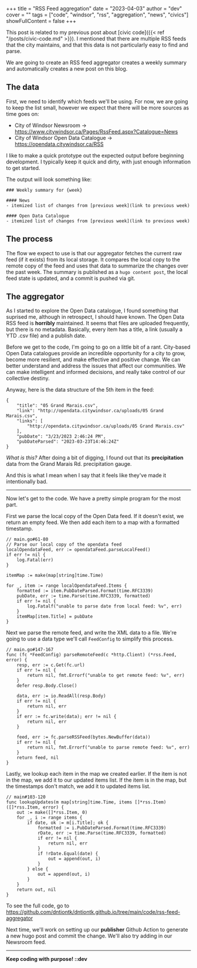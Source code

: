 +++
title = "RSS Feed aggregation"
date = "2023-04-03"
author = "dev"
cover = ""
tags = ["code", "windsor", "rss", "aggregation", "news", "civics"]
showFullContent = false
+++

This post is related to my previous post about [civic code]({{< ref "/posts/civic-code.md" >}}). I mentioned that there are multiple RSS feeds that the city maintains, and that this data is not particularly easy to find and parse. 

We are going to create an RSS feed aggregator creates a weekly summary and automatically creates a new post on this blog.

## The data

First, we need to identify which feeds we'll be using. For now, we are going to keep the list small, however we expect that there will be more sources as time goes on:
- City of Windsor Newsroom -> https://www.citywindsor.ca/Pages/RssFeed.aspx?Catalogue=News
- City of Windsor Open Data Catalogue -> https://opendata.citywindsor.ca/RSS

I like to make a quick prototype out the expected output before beginning development. I typically keep it quick and dirty, with just enough information to get started.

The output will look something like:

```
### Weekly summary for {week}

#### News
- itemized list of changes from [previous week](link to previous week)

#### Open Data Catalogue
- itemized list of changes from [previous week](link to previous week)
```

## The process

The flow we expect to use is that our aggregator fetches the current raw feed (if it exists) from its local storage. It compares the local copy to the remote copy of the feed and uses that data to summarize the changes over the past week. The summary is published as a `hugo content post`, the local feed state is updated, and a commit is pushed via git. 

## The aggregator

As I started to explore the Open Data catalogue, I found something that suprised me, although in retrospect, I should have known. The Open Data RSS feed is **horribly** maintained. It seems that files are uploaded frequently, but there is no metadata. Basically, every item has a title, a link (usually a YTD .csv file) and a publish date. 

Before we get to the code, I'm going to go on a little bit of a rant. City-based Open Data catalogues provide an incredible opportunity for a city to grow, become more resilient, and make effective and positive change. We can better understand and address the issues that affect our communities. We can make intelligent and informed decisions, and really take control of our collective destiny.

Anyway, here is the data structure of the 5th item in the feed:
```
{
    "title": "05 Grand Marais.csv",
    "link": "http://opendata.citywindsor.ca/uploads/05 Grand Marais.csv",
    "links": [
        "http://opendata.citywindsor.ca/uploads/05 Grand Marais.csv"
    ],
    "pubDate": "3/23/2023 2:46:24 PM",
    "pubDateParsed": "2023-03-23T14:46:24Z"
}
```

*What is this?* After doing a bit of digging, I found out that its **precipitation** data from the Grand Marais Rd. precipitation gauge.

And this is what I mean when I say that it feels like they've made it intentionally bad. 

---

Now let's get to the code. We have a pretty simple program for the most part. 

First we parse the local copy of the Open Data feed. If it doesn't exist, we return an empty feed. We then add each item to a map with a formatted timestamp.

```golang
// main.go#61-80
// Parse our local copy of the opendata feed
localOpendataFeed, err := opendataFeed.parseLocalFeed()
if err != nil {
	log.Fatal(err)
}

itemMap := make(map[string]time.Time)

for _, item := range localOpendataFeed.Items {
	formatted := item.PubDateParsed.Format(time.RFC3339)
	pubDate, err := time.Parse(time.RFC3339, formatted)
	if err != nil {
		log.Fatalf("unable to parse date from local feed: %v", err)
	}
	itemMap[item.Title] = pubDate
}
```

Next we parse the remote feed, and write the XML data to a file. We're going to use a data type we'll call `FeedConfig` to simplify this process.

```golang
// main.go#147-167
func (fc *FeedConfig) parseRemoteFeed(c *http.Client) (*rss.Feed, error) {
	resp, err := c.Get(fc.url)
	if err != nil {
		return nil, fmt.Errorf("unable to get remote feed: %v", err)
	}
	defer resp.Body.Close()

	data, err := io.ReadAll(resp.Body)
	if err != nil {
		return nil, err
	}
	if err := fc.write(data); err != nil {
		return nil, err
	}

	feed, err := fc.parseRSSFeed(bytes.NewBuffer(data))
	if err != nil {
		return nil, fmt.Errorf("unable to parse remote feed: %v", err)
	}
	return feed, nil
}
```

Lastly, we lookup each item in the map we created earlier. If the item is not in the map, we add it to our updated items list. If the item is in the map, but the timestamps don't match, we add it to updated items list.

```golang
// main#103-120
func lookupUpdates(m map[string]time.Time, items []*rss.Item) ([]*rss.Item, error) {
	out := make([]*rss.Item, 0)
	for _, i := range items {
		if date, ok := m[i.Title]; ok {
			formatted := i.PubDateParsed.Format(time.RFC3339)
			rDate, err := time.Parse(time.RFC3339, formatted)
			if err != nil {
				return nil, err
			}
			if !rDate.Equal(date) {
				out = append(out, i)
			}
		} else {
			out = append(out, i)
		}
	}
	return out, nil
}
```

To see the full code, go to https://github.com/dntiontk/dntiontk.github.io/tree/main/code/rss-feed-aggregator


Next time, we'll work on setting up our **publisher** Github Action to generate a new hugo post and commit the change. We'll also try adding in our Newsroom feed.

---

**Keep coding with purpose!  ::dev**
